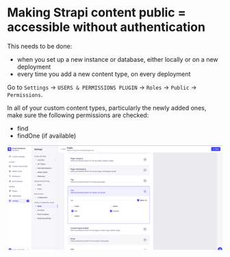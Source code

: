 # Making Strapi content public = accessible without authentication

This needs to be done:

- when you set up a new instance or database, either locally or on a new deployment
- every time you add a new content type, on every deployment

Go to `Settings` -> `USERS & PERMISSIONS PLUGIN` -> `Roles` -> `Public` -> `Permissions`.

In all of your custom content types, particularly the newly added ones, make sure the following permissions are checked:

- find
- findOne (if available)

![Required permissions to make content accessible without authentication: find and findOne](./assets/strapi-public-permissions.png)
